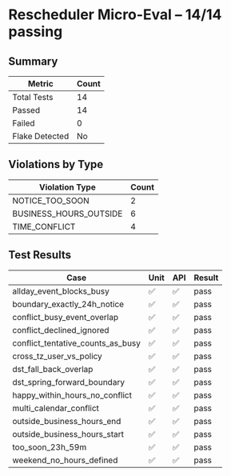 # Rescheduler Micro-Eval – 14/14 passing

## Summary

| Metric | Count |
|--------|-------|
| Total Tests | 14 |
| Passed | 14 |
| Failed | 0 |
| Flake Detected | No |

## Violations by Type

| Violation Type | Count |
|----------------|-------|
| NOTICE_TOO_SOON | 2 |
| BUSINESS_HOURS_OUTSIDE | 6 |
| TIME_CONFLICT | 4 |

## Test Results

| Case | Unit | API | Result |
|------|------|-----|--------|
| allday_event_blocks_busy  | ✅    | ✅    | pass                 |
| boundary_exactly_24h_notice | ✅    | ✅    | pass                 |
| conflict_busy_event_overlap | ✅    | ✅    | pass                 |
| conflict_declined_ignored | ✅    | ✅    | pass                 |
| conflict_tentative_counts_as_busy | ✅    | ✅    | pass                 |
| cross_tz_user_vs_policy   | ✅    | ✅    | pass                 |
| dst_fall_back_overlap     | ✅    | ✅    | pass                 |
| dst_spring_forward_boundary | ✅    | ✅    | pass                 |
| happy_within_hours_no_conflict | ✅    | ✅    | pass                 |
| multi_calendar_conflict   | ✅    | ✅    | pass                 |
| outside_business_hours_end | ✅    | ✅    | pass                 |
| outside_business_hours_start | ✅    | ✅    | pass                 |
| too_soon_23h_59m          | ✅    | ✅    | pass                 |
| weekend_no_hours_defined  | ✅    | ✅    | pass                 |
